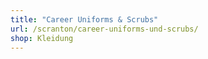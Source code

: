 ```yaml
---
title: "Career Uniforms & Scrubs"
url: /scranton/career-uniforms-und-scrubs/
shop: Kleidung
---
```

